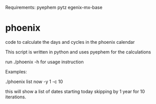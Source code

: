 Requirements:
pyephem
pytz
egenix-mx-base

# phoenix
code to calculate the days and cycles in the phoenix calendar

This script is written in python and uses pyephem for the calculations

run ./phoenix -h for usage instruction

Examples:

./phoenix list now -y 1 -c 10

this will show a list of dates starting today skipping by 1 year for 10 iterations.
